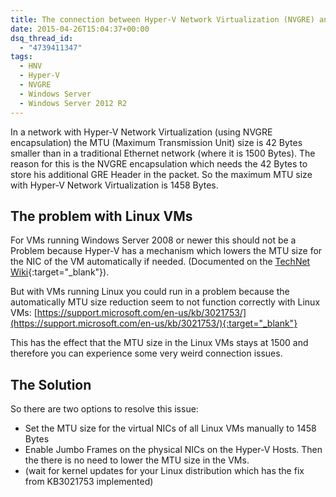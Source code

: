 ```yaml
---
title: The connection between Hyper-V Network Virtualization (NVGRE) and MTU Size (and Linux)
date: 2015-04-26T15:04:37+00:00
dsq_thread_id:
  - "4739411347"
tags:
  - HNV
  - Hyper-V
  - NVGRE
  - Windows Server
  - Windows Server 2012 R2
---
```


In a network with Hyper-V Network Virtualization (using NVGRE encapsulation) the MTU (Maximum Transmission Unit) size is 42 Bytes smaller than in a traditional Ethernet network (where it is 1500 Bytes). The reason for this is the NVGRE encapsulation which needs the 42 Bytes to store his additional GRE Header in the packet. So the maximum MTU size with Hyper-V Network Virtualization is 1458 Bytes.

## The problem with Linux VMs

For VMs running Windows Server 2008 or newer this should not be a Problem because Hyper-V has a mechanism which lowers the MTU size for the NIC of the VM automatically if needed. (Documented on the [TechNet Wiki](http://social.technet.microsoft.com/wiki/contents/articles/23833.windows-server-2012-r2-network-virtualization-nvgre-mtu-reduction.aspx){:target="_blank"}).

But with VMs running Linux you could run in a problem because the automatically MTU size reduction seem to not function correctly with Linux VMs: [https://support.microsoft.com/en-us/kb/3021753/](https://support.microsoft.com/en-us/kb/3021753/){:target="_blank"}

This has the effect that the MTU size in the Linux VMs stays at 1500 and therefore you can experience some very weird connection issues.

## The Solution

So there are two options to resolve this issue:

* Set the MTU size for the virtual NICs of all Linux VMs manually to 1458 Bytes
* Enable Jumbo Frames on the physical NICs on the Hyper-V Hosts. Then the there is no need to lower the MTU size in the VMs.
* (wait for kernel updates for your Linux distribution which has the fix from KB3021753 implemented)